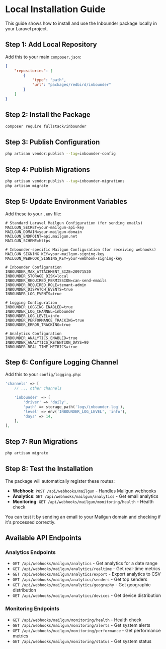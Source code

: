 # Local Installation Guide

This guide shows how to install and use the Inbounder package locally in your Laravel project.

## Step 1: Add Local Repository

Add this to your main `composer.json`:

```json
{
    "repositories": [
        {
            "type": "path",
            "url": "packages/redbird/inbounder"
        }
    ]
}
```

## Step 2: Install the Package

```bash
composer require fullstack/inbounder
```

## Step 3: Publish Configuration

```bash
php artisan vendor:publish --tag=inbounder-config
```

## Step 4: Publish Migrations

```bash
php artisan vendor:publish --tag=inbounder-migrations
php artisan migrate
```

## Step 5: Update Environment Variables

Add these to your `.env` file:

```env
# Standard Laravel Mailgun Configuration (for sending emails)
MAILGUN_SECRET=your-mailgun-api-key
MAILGUN_DOMAIN=your-mailgun-domain
MAILGUN_ENDPOINT=api.mailgun.net
MAILGUN_SCHEME=https

# Inbounder-specific Mailgun Configuration (for receiving webhooks)
MAILGUN_SIGNING_KEY=your-mailgun-signing-key
MAILGUN_WEBHOOK_SIGNING_KEY=your-webhook-signing-key

# Inbounder Configuration
INBOUNDER_MAX_ATTACHMENT_SIZE=20971520
INBOUNDER_STORAGE_DISK=local
INBOUNDER_REQUIRED_PERMISSION=can-send-emails
INBOUNDER_REQUIRED_ROLE=tenant-admin
INBOUNDER_DISPATCH_EVENTS=true
INBOUNDER_LOG_EVENTS=true

# Logging Configuration
INBOUNDER_LOGGING_ENABLED=true
INBOUNDER_LOG_CHANNEL=inbounder
INBOUNDER_LOG_LEVEL=info
INBOUNDER_PERFORMANCE_TRACKING=true
INBOUNDER_ERROR_TRACKING=true

# Analytics Configuration
INBOUNDER_ANALYTICS_ENABLED=true
INBOUNDER_ANALYTICS_RETENTION_DAYS=90
INBOUNDER_REAL_TIME_METRICS=true
```

## Step 6: Configure Logging Channel

Add this to your `config/logging.php`:

```php
'channels' => [
    // ... other channels

    'inbounder' => [
        'driver' => 'daily',
        'path' => storage_path('logs/inbounder.log'),
        'level' => env('INBOUNDER_LOG_LEVEL', 'info'),
        'days' => 14,
    ],
],
```

## Step 7: Run Migrations

```bash
php artisan migrate
```

## Step 8: Test the Installation

The package will automatically register these routes:

- **Webhook**: `POST /api/webhooks/mailgun` - Handles Mailgun webhooks
- **Analytics**: `GET /api/webhooks/mailgun/analytics` - Get email analytics
- **Monitoring**: `GET /api/webhooks/mailgun/monitoring/health` - Health check

You can test it by sending an email to your Mailgun domain and checking if it's processed correctly.

## Available API Endpoints

### Analytics Endpoints
- `GET /api/webhooks/mailgun/analytics` - Get analytics for a date range
- `GET /api/webhooks/mailgun/analytics/realtime` - Get real-time metrics
- `GET /api/webhooks/mailgun/analytics/export` - Export analytics to CSV
- `GET /api/webhooks/mailgun/analytics/senders` - Get top senders
- `GET /api/webhooks/mailgun/analytics/geography` - Get geographic distribution
- `GET /api/webhooks/mailgun/analytics/devices` - Get device distribution

### Monitoring Endpoints
- `GET /api/webhooks/mailgun/monitoring/health` - Health check
- `GET /api/webhooks/mailgun/monitoring/alerts` - Get system alerts
- `GET /api/webhooks/mailgun/monitoring/performance` - Get performance metrics
- `GET /api/webhooks/mailgun/monitoring/status` - Get system status
